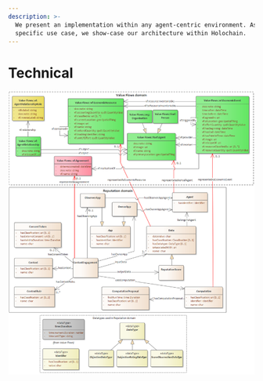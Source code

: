 ```yaml
---
description: >-
  We present an implementation within any agent-centric environment. As a
  specific use case, we show-case our architecture within Holochain.
---
```


# Technical

![](../../.gitbook/assets/architecture.png)

